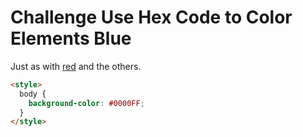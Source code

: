 # Challenge Use Hex Code to Color Elements Blue

Just as with [red](Challenge-Use-Hex-Code-To-Color-Elements-Red) and the others.

```html
<style>
  body {
    background-color: #0000FF;
  }
</style>
```
